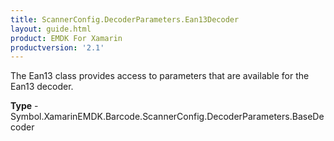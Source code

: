 ```yaml
---
title: ScannerConfig.DecoderParameters.Ean13Decoder
layout: guide.html 
product: EMDK For Xamarin 
productversion: '2.1' 
---
```

The Ean13 class provides access to parameters that are available for the Ean13 decoder.

**Type** - Symbol.XamarinEMDK.Barcode.ScannerConfig.DecoderParameters.BaseDecoder



